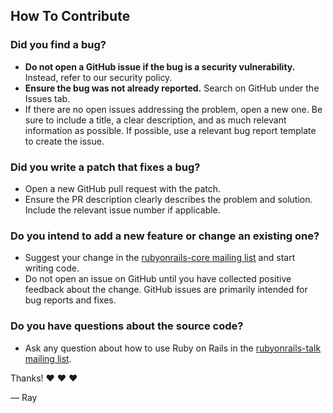 ## How To Contribute

### **Did you find a bug?**

* **Do not open a GitHub issue if the bug is a security vulnerability.** Instead, refer to our security policy.
* **Ensure the bug was not already reported.** Search on GitHub under the Issues tab.
* If there are no open issues addressing the problem, open a new one. Be sure to include a title, a clear description, and as much relevant information as possible. If possible, use a relevant bug report template to create the issue.

### **Did you write a patch that fixes a bug?**

* Open a new GitHub pull request with the patch.
* Ensure the PR description clearly describes the problem and solution. Include the relevant issue number if applicable.

### **Do you intend to add a new feature or change an existing one?**

* Suggest your change in the [rubyonrails-core mailing list](https://discuss.rubyonrails.org/c/rubyonrails-core) and start writing code.
* Do not open an issue on GitHub until you have collected positive feedback about the change. GitHub issues are primarily intended for bug reports and fixes.

### **Do you have questions about the source code?**

* Ask any question about how to use Ruby on Rails in the [rubyonrails-talk mailing list](https://discuss.rubyonrails.org/c/rubyonrails-talk).

Thanks! :heart: :heart: :heart:

— Ray
